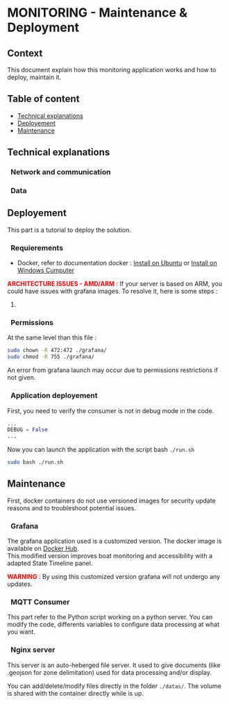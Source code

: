 # MONITORING - Maintenance & Deployment
## Context
This document explain how this monitoring application works and how to deploy, maintain it.

## Table of content
 * [Technical explanations](#technical-explanations)
 * [Deployement](#deployement)
 * [Maintenance](#maintenance)

## Technical explanations
### &nbsp; Network and communication

### &nbsp; Data

## Deployement

This part is a tutorial to deploy the solution.

### &nbsp; Requierements
- Docker, refer to documentation docker : [Install on Ubuntu](https://docs.docker.com/engine/install/ubuntu/) or [Install on Windows Cumputer](https://www.docker.com/products/docker-desktop/)

**<span style="color: red;">ARCHITECTURE ISSUES - AMD/ARM</span>** : 
If your server is based on ARM, you could have issues with grafana images. To resolve it, here is some steps :

1. 

### &nbsp; Permissions
At the same level than this file :
```sh
sudo chown -R 472:472 ./grafana/
sudo chmod -R 755 ./grafana/
```
An error from grafana launch may occur due to permissions restrictions if not given.

### &nbsp; Application deployement
First, you need to verify the consumer is not in debug mode in the code.
```python
...
DEBUG = False
...
```
Now you can launch the application with the script bash `./run.sh`
```sh
sudo bash ./run.sh
```
## Maintenance
First, docker containers do not use versioned images for security update reasons and to troubleshoot potential issues.  
### &nbsp; Grafana
The grafana application used is a customized version. The docker image is available on [Docker Hub](https://hub.docker.com/repository/docker/benneuville/grafana-track-ship/general).<br>
This modified version improves boat monitoring and accessibility with a adapted State Timeline panel.

**<span style="color: red;">WARNING</span>** : By using this customized version grafana will not undergo any updates.

### &nbsp; MQTT Consumer
This part refer to the Python script working on a python server. You can modify the code, differents variables to configure data processing at what you want.

### &nbsp; Nginx server
This server is an auto-heberged file server. It used to give documents (like .geojson for zone delimitation) used for data processing and/or display.

You can add/delete/modify files directly in the folder `./datas/`. The volume is shared with the container directly while is up.
